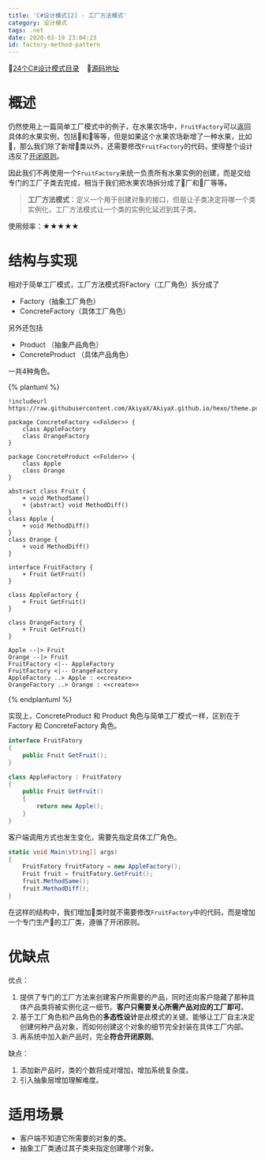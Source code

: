 ```yaml
---
title: 'C#设计模式[2] - 工厂方法模式'
category: 设计模式
tags: .net
date: 2020-03-19 23:04:23
id: factory-method-pattern
---
```


🚀[24个C#设计模式目录](https://akiyax.github.io/csharp-design-pattern/) &nbsp;&nbsp; 🍺[源码地址](https://github.com/AkiyaX/CSharpDesignPattern)


# 概述

仍然使用上一篇简单工厂模式中的例子，在水果农场中，`FruitFactory`可以返回具体的水果实例，包括🍎和🍊等等，但是如果这个水果农场新增了一种水果，比如🍉，那么我们除了新增🍉类以外，还需要修改`FruitFactory`的代码，使得整个设计违反了[开闭原则](https://akiyax.github.io/csharp-design-pattern/#%E5%BC%80%E9%97%AD%E5%8E%9F%E5%88%99)。

因此我们不再使用一个`FruitFactory`来统一负责所有水果实例的创建，而是交给专门的工厂子类去完成，相当于我们把水果农场拆分成了🍎厂和🍊厂等等。

>**工厂方法模式**：定义一个用于创建对象的接口，但是让子类决定将哪一个类实例化，工厂方法模式让一个类的实例化延迟到其子类。

使用频率：★★★★★

# 结构与实现

相对于简单工厂模式，工厂方法模式将Factory（工厂角色）拆分成了

- Factory（抽象工厂角色）
- ConcreteFactory（具体工厂角色）

另外还包括

- Product （抽象产品角色）
- ConcreteProduct （具体产品角色）

一共4种角色。

{% plantuml %}

    !includeurl https://raw.githubusercontent.com/AkiyaX/AkiyaX.github.io/hexo/theme.puml   

    package ConcreteFactory <<Folder>> {
        class AppleFactory
        class OrangeFactory
    }

    package ConcreteProduct <<Folder>> {
        class Apple
        class Orange
    }

    abstract class Fruit {
        + void MethodSame()
        + {abstract} void MethodDiff()
    }
    class Apple {
        + void MethodDiff()
    }
    class Orange {
        + void MethodDiff()
    }
    
    interface FruitFactory {
        + Fruit GetFruit()
    }

    class AppleFactory {
        + Fruit GetFruit()
    }

    class OrangeFactory {
        + Fruit GetFruit()
    }

    Apple --|> Fruit
    Orange --|> Fruit
    FruitFactory <|-- AppleFactory
    FruitFactory <|-- OrangeFactory
    AppleFactory ..> Apple : <<create>>
    OrangeFactory ..> Orange : <<create>>

    
{% endplantuml %}

实现上，ConcreteProduct 和 Product 角色与简单工厂模式一样，区别在于 Factory 和 ConcreteFactory 角色。

```cs
interface FruitFatory
{
    public Fruit GetFruit();
}
```

```cs
class AppleFactory : FruitFatory
{
    public Fruit GetFruit()
    {
        return new Apple();
    }
}
```

客户端调用方式也发生变化，需要先指定具体工厂角色。

```cs
static void Main(string[] args)
{
    FruitFatory fruitFatory = new AppleFactory();
    Fruit fruit = fruitFatory.GetFruit();
    fruit.MethodSame();
    fruit.MethodDiff();
}
```

在这样的结构中，我们增加🍉类时就不需要修改`FruitFactory`中的代码，而是增加一个专门生产🍉的工厂类，遵循了开闭原则。


# 优缺点

优点：

1. 提供了专门的工厂方法来创建客户所需要的产品，同时还向客户隐藏了那种具体产品类将被实例化这一细节。**客户只需要关心所需产品对应的工厂即可**。
2. 基于工厂角色和产品角色的**多态性设计**是此模式的关键。能够让工厂自主决定创建何种产品对象，而如何创建这个对象的细节完全封装在具体工厂内部。
3. 再系统中加入新产品时，完全**符合开闭原则**。

缺点：

1. 添加新产品时，类的个数将成对增加，增加系统复杂度。
2. 引入抽象层增加理解难度。

# 适用场景

- 客户端不知道它所需要的对象的类。
- 抽象工厂类通过其子类来指定创建哪个对象。